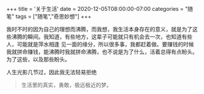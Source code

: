 +++
title = '关于生活'
date = 2020-12-05T08:00:00-07:00
categories = "随笔"
tags = ["随笔","奇思妙想"]
+++

我时不时的因为自己的理想而沸腾，而我想，我生活本身存在的意义，就是为了这些沸腾的瞬间。我知道，有些地方，这辈子可能就只有机会去一次，也知道有些人，可能就是萍水相逢 见一面的缘分，所以很多事，我都赶着做。要赚钱的时候我就拼命赚钱，能沸腾时我就拼命沸腾，也不说是为了什么，活着总得有点盼头。
为了这些，以及那些盼头。

人生光影几节过，因此我无法轻易拒绝

> 生活里的真实，勇敢，极远极近的梦。